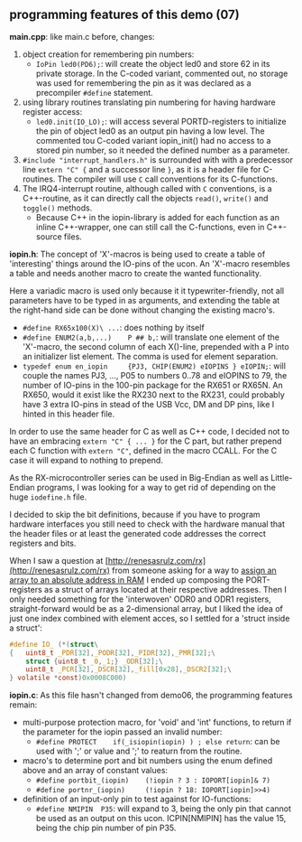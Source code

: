 programming features of this demo (07)
---

**main.cpp**:
like main.c before, changes:
1. object creation for remembering pin numbers:
   - `IoPin led0(PD6);`: will create the object led0 and store 62 in
	 its private storage. In the C-coded variant, commented out, no
	 storage was used for remembering the pin as it was declared as a
	 precompiler `#define` statement.
1. using library routines translating pin numbering for having
   hardware register access:
   - `led0.init(IO_LO);`: will access several PORTD-registers to
     initialize the pin of object led0 as an output pin having a low level.
     The commented tou C-coded variant iopin_init() had no access to
     a stored pin number, so it needed the defined number as a parameter.
1. `#include "interrupt_handlers.h"` is surrounded with with a predecessor
   line `extern "C" {` and a successor line `}`, as it is a header file for
   C-routines.
   The compiler will use `C` call conventions for its C-functions.
1. The IRQ4-interrupt routine, although called with `C` conventions, is a
   C++-routine, as it can directly call the objects `read()`, `write()` and
   `toggle()` methods.
   - Because C++ in the iopin-library is added for each function as an
     inline C++-wrapper, one can still call the C-functions, even in
     C++-source files.

**iopin.h**:
The concept of 'X'-macros is being used to create a table of 'interesting'
 things around the IO-pins of the ucon.
An 'X'-macro resembles a table and needs another macro to create the wanted
 functionality.

Here a variadic macro is used only because it it typewriter-friendly, not
 all parameters have to be typed in as arguments, and extending the table
 at the right-hand side can be done without changing the existing macro's.
- `#define RX65x100(X)\ ...`: does nothing by itself
- `#define ENUM2(a,b,...)    P ## b,`: will translate one element of the
  'X'-macro, the second column of each X()-line, prepended with a P into
  an initializer list element. The comma is used for element separation.
- `typedef enum en_iopin     {PJ3, CHIP(ENUM2) eIOPINS } eIOPIN;`: will
  couple the names PJ3, ..., P05 to numbers 0..78 and eIOPINS to 79, the
  number of IO-pins in the 100-pin package for the RX651 or RX65N.
  An RX650, would it exist like the RX230 next to the RX231, could probably
  have 3 extra IO-pins in stead of the USB Vcc, DM and DP pins, like I
  hinted in this header file.

In order to use the same header for C as well as C++ code, I decided not to
 have an embracing `extern "C" { ... }` for the C part, but rather prepend
 each C function with `extern "C"`, defined in the macro CCALL.
 For the C case it will expand to nothing to prepend.

As the RX-microcontroller series can be used in Big-Endian as well as
 Little-Endian programs, I was looking for a way to get rid of depending
 on the huge `iodefine.h` file.

I decided to skip the bit definitions, because if you have to program
 hardware interfaces you still need to check with the hardware manual
 that the header files or at least the generated code addresses the 
 correct registers and bits.

When I saw a question at [http://renesasrulz.com/rx](http://renesasrulz.com/rx)
 from someone asking for a way to
 [assign an array to an absolute address in RAM](http://renesasrulz.com/rx/f/rx---forum/15912/how-to-assign-an-array-to-an-absolute-address-in-ram-based-on-rxv3)
 I ended up composing the PORT-registers as a struct of arrays located
 at their respective addresses. Then I only needed something for the
 'interwoven' ODR0 and ODR1 registers, straight-forward would be as a
 2-dimensional array, but I liked the idea of just one index combined
 with element acces, so I settled for a 'struct inside a struct':
```.c
#define IO_ (*(struct\
{   uint8_t _PDR[32],_PODR[32],_PIDR[32],_PMR[32];\
    struct {uint8_t _0,_1;} _ODR[32];\
    uint8_t _PCR[32],_DSCR[32],_fill[0x28],_DSCR2[32];\
} volatile *const)0x0008C000)
```

**iopin.c**:
As this file hasn't changed from demo06, the programming features remain:
- multi-purpose protection macro, for 'void' and 'int' functions, to
  return if the parameter for the iopin passed an invalid number:
  - `#define PROTECT	if(_isiopin(iopin) ) ; else return`:
	can be used with ';' or value and ';' to reaturn from the routine.
- macro's to determine port and bit numbers using the enum defined above
  and an array of constant values:
  - `#define portbit_(iopin)    (!iopin ? 3 : IOPORT[iopin]& 7)`
  - `#define portnr_(iopin)     (!iopin ? 18: IOPORT[iopin]>>4)`
- definition of an input-only pin to test against for IO-functions:
  - `#define NMIPIN  P35`: will expand to 3, being the only pin that
	cannot be used as an output on this ucon. ICPIN[NMIPIN] has the value
	15, being the chip pin number of pin P35.
